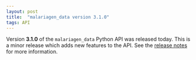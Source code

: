 ```yaml
---
layout: post
title:  "malariagen_data version 3.1.0"
tags: API
---
```


Version <strong>3.1.0</strong> of the `malariagen_data` Python API was
released today. This is a minor release which adds new features to the
API. See the [release
notes](https://github.com/malariagen/malariagen-data-python/releases/tag/v3.1.0)
for more information.

